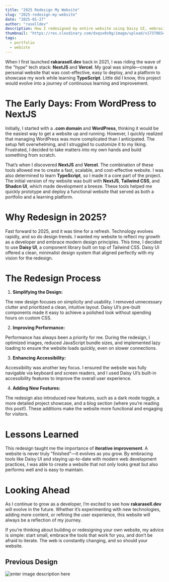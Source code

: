 ```yaml
---
title: "2025 Redesign My Website"
slug: "2025-redesign-my-website"
date: "2025-01-27"
author: "raselldev"
description: How I redesigned my entire website using Daisy UI, embracing simplicity and modern design principles.
thumbnail: "https://res.cloudinary.com/dxqsx0s9g/image/upload/v1737865422/cld-sample-2.jpg"
tags:
  - portfolio
  - webiste
---
```


When I first launched **rakarasell.dev** back in 2021, I was riding the wave of the "hype" tech stack: **NextJS** and **Vercel**. My goal was simple—create a personal website that was cost-effective, easy to deploy, and a platform to showcase my work while learning **TypeScript**. Little did I know, this project would evolve into a journey of continuous learning and improvement.

# The Early Days: From WordPress to NextJS

Initially, I started with a **.com domain** and **WordPress**, thinking it would be the easiest way to get a website up and running. However, I quickly realized that managing WordPress was more complicated than I anticipated. The setup felt overwhelming, and I struggled to customize it to my liking. Frustrated, I decided to take matters into my own hands and build something from scratch.

That’s when I discovered **NextJS** and **Vercel**. The combination of these tools allowed me to create a fast, scalable, and cost-effective website. I was also determined to learn **TypeScript**, so I made it a core part of the project. The initial version of my website was built with **NextJS**, **Tailwind CSS**, and **Shadcn UI**, which made development a breeze. These tools helped me quickly prototype and deploy a functional website that served as both a portfolio and a learning platform.

# Why Redesign in 2025?

Fast forward to 2025, and it was time for a refresh. Technology evolves rapidly, and so do design trends. I wanted my website to reflect my growth as a developer and embrace modern design principles. This time, I decided to use **Daisy UI**, a component library built on top of Tailwind CSS. Daisy UI offered a clean, minimalist design system that aligned perfectly with my vision for the redesign.

# The Redesign Process

1.  **Simplifying the Design:**

The new design focuses on simplicity and usability. I removed unnecessary clutter and prioritized a clean, intuitive layout. Daisy UI’s pre-built components made it easy to achieve a polished look without spending hours on custom CSS.

2.  **Improving Performance:**

Performance has always been a priority for me. During the redesign, I optimized images, reduced JavaScript bundle sizes, and implemented lazy loading to ensure the website loads quickly, even on slower connections.

3.  **Enhancing Accessibility:**

Accessibility was another key focus. I ensured the website was fully navigable via keyboard and screen readers, and I used Daisy UI’s built-in accessibility features to improve the overall user experience.

4.  **Adding New Features:**

The redesign also introduced new features, such as a dark mode toggle, a more detailed project showcase, and a blog section (where you’re reading this post!). These additions make the website more functional and engaging for visitors.

# Lessons Learned

This redesign taught me the importance of **iterative improvement**. A website is never truly "finished"—it evolves as you grow. By embracing tools like Daisy UI and staying up-to-date with modern web development practices, I was able to create a website that not only looks great but also performs well and is easy to maintain.

# Looking Ahead

As I continue to grow as a developer, I’m excited to see how **rakarasell.dev** will evolve in the future. Whether it’s experimenting with new technologies, adding more content, or refining the user experience, this website will always be a reflection of my journey.

If you’re thinking about building or redesigning your own website, my advice is simple: start small, embrace the tools that work for you, and don’t be afraid to iterate. The web is constantly changing, and so should your website.

## Previous Design

![enter image description here](https://res.cloudinary.com/dxqsx0s9g/image/upload/v1737996741/Screenshot_2025-01-27_at_23.44.52_svqjhm.png)
